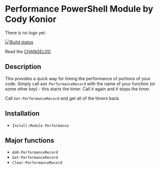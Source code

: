 # Performance PowerShell Module by Cody Konior

There is no logo yet.

[![Build status](https://ci.appveyor.com/api/projects/status/mqhga067mn0actea?svg=true)](https://ci.appveyor.com/project/codykonior/performance)

Read the [CHANGELOG][3]

## Description

This provides a quick way for timing the performance of portions of your code. Simply call `Add-PerformanceRecord` with the name
of your function (or some other key) - this starts the timer. Call it again and it stops the timer.

Call `Get-PerformanceRecord` and get all of the timers back.

## Installation

- `Install-Module Performance`

## Major functions

- `Add-PerformanceRecord`
- `Get-PerformanceRecord`
- `Clear-PerformanceRecord`

[1]: Images/performance.ai.svg
[2]: Images/performance.gif
[3]: CHANGELOG.md

